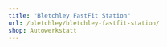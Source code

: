 ```yaml
---
title: "Bletchley FastFit Station"
url: /bletchley/bletchley-fastfit-station/
shop: Autowerkstatt
---
```

